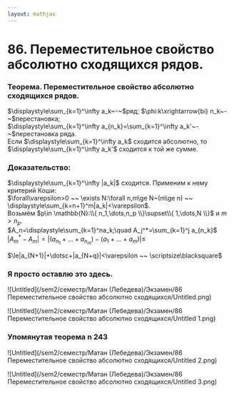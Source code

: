 ```yaml
---  
layout: mathjax  
---  
```

  
# 86. Переместительное свойство абсолютно сходящихся рядов.  
  
### Теорема. Переместительное свойство абсолютно сходящихся рядов.  
$\displaystyle\sum_{k=1}^\infty a_k~-~$ряд; $\phi:k\xrightarrow{bi} n_k~-~$перестановка;  
$\displaystyle\sum_{k=1}^\infty a_{n_k}=\sum_{k=1}^\infty a_k'~-~$перестановка ряда.  
Если $\displaystyle\sum_{k=1}^\infty a_k$ сходится абсолютно, то $\displaystyle\sum_{k=1}^\infty a_k'$ сходится к той же сумме.  
  
### Доказательство:  
$\displaystyle\sum_{k=1}^\infty |a_k|$ сходится. Применим к нему критерий Коши:  
$\forall\varepsilon>0 ~~ \exists N:\forall n,m\ge N~(m\ge n) ~~ \displaystyle\sum_{k=n+1}^m|a_k|<\varepsilon$.  
Возьмём $p\in \mathbb{N}:\\{ n_1,\dots,n_p \\}\supset\\{ 1,\dots,N \\}$ и $m > n_p$.  
$A_n=\displaystyle\sum_{k=1}^na_k;\quad A_j^*=\sum_{k=1}^j a_{n_k}$  
$|A_m^*-A_m|=|(a_{n_1}+\dotsc+a_{n_m})-(a_1+\dotsc+a_m)|\le$  
  
$\le|a_{N+1}|+\dotsc+|a_{N+q}|<\varepsilon ~~ \scriptsize\blacksquare$  
  
### Я просто оставлю это здесь.  
  
![Untitled](/sem2/семестр/Матан (Лебедева)/Экзамен/86 Переместительное свойство абсолютно сходящихся/Untitled.png)  
  
![Untitled](/sem2/семестр/Матан (Лебедева)/Экзамен/86 Переместительное свойство абсолютно сходящихся/Untitled 1.png)  
  
### Упомянутая теорема n 243  
  
![Untitled](/sem2/семестр/Матан (Лебедева)/Экзамен/86 Переместительное свойство абсолютно сходящихся/Untitled 2.png)  
  
![Untitled](/sem2/семестр/Матан (Лебедева)/Экзамен/86 Переместительное свойство абсолютно сходящихся/Untitled 3.png)  
